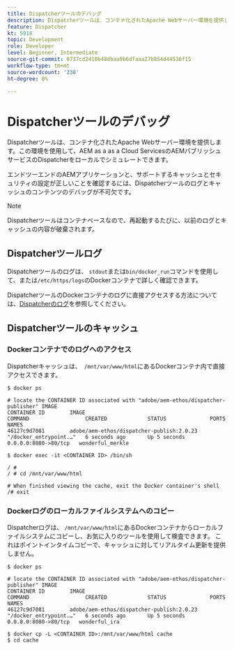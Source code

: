 ```yaml
---
title: Dispatcherツールのデバッグ
description: Dispatcherツールは、コンテナ化されたApache Webサーバー環境を提供します。この環境を使用して、AEM as a  as a Cloud ServicesのAEMパブリッシュサービスのDispatcherをローカルでシミュレートできます。 エンドツーエンドのAEMアプリケーションと、サポートするキャッシュとセキュリティの設定が正しいことを確認するには、Dispatcherツールのログとキャッシュのコンテンツのデバッグが不可欠です。
feature: Dispatcher
kt: 5918
topic: Development
role: Developer
level: Beginner, Intermediate
source-git-commit: 0737cd2410b48dbaa9b6dfaaa27b854d44536f15
workflow-type: tm+mt
source-wordcount: '230'
ht-degree: 0%

---
```



# Dispatcherツールのデバッグ

Dispatcherツールは、コンテナ化されたApache Webサーバー環境を提供します。この環境を使用して、AEM as a  as a Cloud ServicesのAEMパブリッシュサービスのDispatcherをローカルでシミュレートできます。

エンドツーエンドのAEMアプリケーションと、サポートするキャッシュとセキュリティの設定が正しいことを確認するには、Dispatcherツールのログとキャッシュのコンテンツのデバッグが不可欠です。

>[!NOTE]
>
>Dispatcherツールはコンテナベースなので、再起動するたびに、以前のログとキャッシュの内容が破棄されます。

## Dispatcherツールログ

Dispatcherツールのログは、 `stdout`または`bin/docker_run`コマンドを使用して、または`/etc/https/logs`のDockerコンテナで詳しく確認できます。

DispatcherツールのDockerコンテナのログに直接アクセスする方法については、[Dispatcherのログ](./logs.md#dispatcher-logs)を参照してください。

## Dispatcherツールのキャッシュ

### Dockerコンテナでのログへのアクセス

Dispatcherキャッシュは、` /mnt/var/www/html`にあるDockerコンテナ内で直接アクセスできます。

```shell
$ docker ps

# locate the CONTAINER ID associated with "adobe/aem-ethos/dispatcher-publisher" IMAGE
CONTAINER ID        IMAGE                                       COMMAND                  CREATED             STATUS              PORTS                  NAMES
46127c9d7081        adobe/aem-ethos/dispatcher-publish:2.0.23   "/docker_entrypoint.…"   6 seconds ago       Up 5 seconds        0.0.0.0:8080->80/tcp   wonderful_merkle

$ docker exec -it <CONTAINER ID> /bin/sh

/ # 
/ # cd /mnt/var/www/html

# When finished viewing the cache, exit the Docker container's shell
/# exit
```

### Dockerログのローカルファイルシステムへのコピー

Dispatcherログは、 `/mnt/var/www/html`にあるDockerコンテナからローカルファイルシステムにコピーし、お気に入りのツールを使用して検査できます。 これはポイントインタイムコピーで、キャッシュに対してリアルタイム更新を提供しません。

```shell
$ docker ps

# locate the CONTAINER ID associated with "adobe/aem-ethos/dispatcher-publisher" IMAGE
CONTAINER ID        IMAGE                                       COMMAND                  CREATED             STATUS              PORTS                  NAMES
46127c9d7081        adobe/aem-ethos/dispatcher-publish:2.0.23   "/docker_entrypoint.…"   6 seconds ago       Up 5 seconds        0.0.0.0:8080->80/tcp   wonderful_ira

$ docker cp -L <CONTAINER ID>:/mnt/var/www/html cache 
$ cd cache
```

